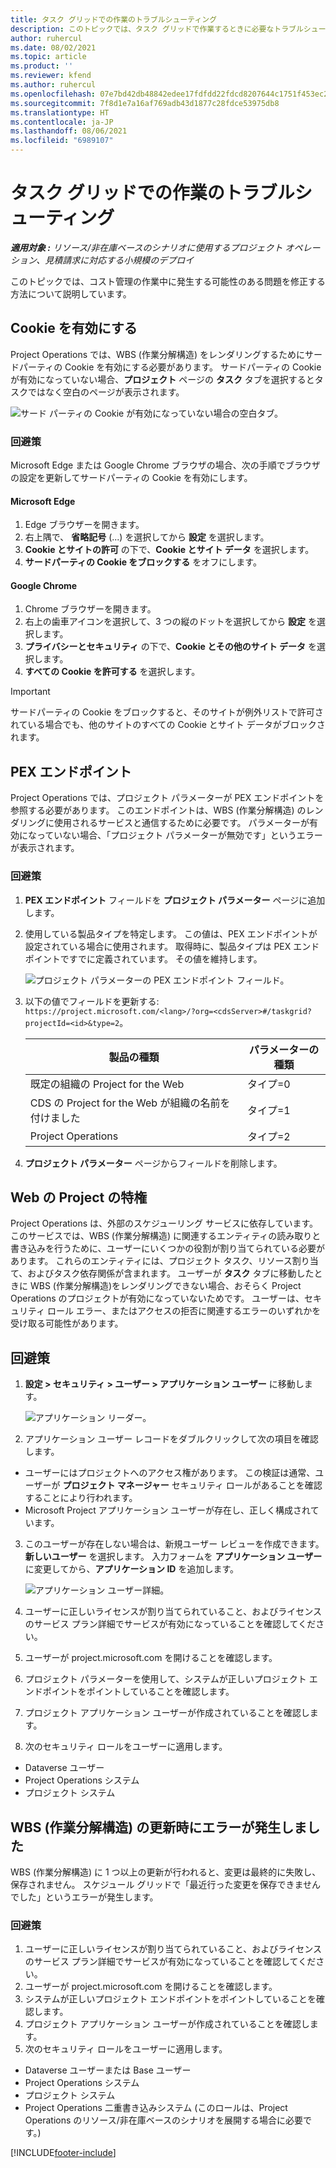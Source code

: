 ```yaml
---
title: タスク グリッドでの作業のトラブルシューティング
description: このトピックでは、タスク グリッドで作業するときに必要なトラブルシューティング情報を提供します。
author: ruhercul
ms.date: 08/02/2021
ms.topic: article
ms.product: ''
ms.reviewer: kfend
ms.author: ruhercul
ms.openlocfilehash: 07e7bd42db48842edee17fdfdd22fdcd8207644c1751f453ec29c3194aac625e
ms.sourcegitcommit: 7f8d1e7a16af769adb43d1877c28fdce53975db8
ms.translationtype: HT
ms.contentlocale: ja-JP
ms.lasthandoff: 08/06/2021
ms.locfileid: "6989107"
---
```

# <a name="troubleshoot-working-in-the-task-grid"></a>タスク グリッドでの作業のトラブルシューティング 

_**適用対象 :** リソース/非在庫ベースのシナリオに使用するプロジェクト オペレーション、見積請求に対応する小規模のデプロイ_

このトピックでは、コスト管理の作業中に発生する可能性のある問題を修正する方法について説明しています。

## <a name="enable-cookies"></a>Cookie を有効にする

Project Operations では、WBS (作業分解構造) をレンダリングするためにサードパーティの Cookie を有効にする必要があります。 サードパーティの Cookie が有効になっていない場合、**プロジェクト** ページの **タスク** タブを選択するとタスクではなく空白のページが表示されます。

![サード パーティの Cookie が有効になっていない場合の空白タブ。](media/blankschedule.png)


### <a name="workaround"></a>回避策
Microsoft Edge または Google Chrome ブラウザの場合、次の手順でブラウザの設定を更新してサードパーティの Cookie を有効にします。

#### <a name="microsoft-edge"></a>Microsoft Edge

1. Edge ブラウザーを開きます。
2. 右上隅で、 **省略記号** (...) を選択してから **設定** を選択します。
3. **Cookie とサイトの許可** の下で、**Cookie とサイト データ** を選択します。
4. **サードパーティの Cookie をブロックする** をオフにします。

#### <a name="google-chrome"></a>Google Chrome

1. Chrome ブラウザーを開きます。
2. 右上の歯車アイコンを選択して、3 つの縦のドットを選択してから **設定** を選択します。
3. **プライバシーとセキュリティ** の下で、**Cookie とその他のサイト データ** を選択します。
4. **すべての Cookie を許可する** を選択します。

> [!IMPORTANT]
> サードパーティの Cookie をブロックすると、そのサイトが例外リストで許可されている場合でも、他のサイトのすべての Cookie とサイト データがブロックされます。

## <a name="pex-endpoint"></a>PEX エンドポイント

Project Operations では、プロジェクト パラメーターが PEX エンドポイントを参照する必要があります。 このエンドポイントは、WBS (作業分解構造) のレンダリングに使用されるサービスと通信するために必要です。 パラメーターが有効になっていない場合、「プロジェクト パラメーターが無効です」というエラーが表示されます。 

### <a name="workaround"></a>回避策

1. **PEX エンドポイント** フィールドを **プロジェクト パラメーター** ページに追加します。
2. 使用している製品タイプを特定します。 この値は、PEX エンドポイントが設定されている場合に使用されます。 取得時に、製品タイプは PEX エンドポイントですでに定義されています。 その値を維持します。 
   
    ![プロジェクト パラメーターの PEX エンドポイント フィールド。](media/pex-endpoint.png)

3. 以下の値でフィールドを更新する: `https://project.microsoft.com/<lang>/?org=<cdsServer>#/taskgrid?projectId=<id>&type=2`。

   
   | 製品の種類                         | パラメーターの種類 |
   |--------------------------------------|----------------|
   | 既定の組織の Project for the Web   | タイプ=0         |
   | CDS の Project for the Web が組織の名前を付けました | タイプ=1         |
   | Project Operations                   | タイプ=2         |
   
4. **プロジェクト パラメーター** ページからフィールドを削除します。

## <a name="privileges-for-project-for-the-web"></a>Web の Project の特権

Project Operations は、外部のスケジューリング サービスに依存しています。 このサービスでは、WBS (作業分解構造) に関連するエンティティの読み取りと書き込みを行うために、ユーザーにいくつかの役割が割り当てられている必要があります。 これらのエンティティには、プロジェクト タスク、リソース割り当て、およびタスク依存関係が含まれます。 ユーザーが **タスク** タブに移動したときに WBS (作業分解構造)をレンダリングできない場合、おそらく Project Operations のプロジェクトが有効になっていないためです。 ユーザーは、セキュリティ ロール エラー、またはアクセスの拒否に関連するエラーのいずれかを受け取る可能性があります。


## <a name="workaround"></a>回避策

1. **設定 > セキュリティ > ユーザー > アプリケーション ユーザー** に移動します。  

   ![アプリケーション リーダー。](media/applicationuser.jpg)
   
2. アプリケーション ユーザー レコードをダブルクリックして次の項目を確認します。

 - ユーザーにはプロジェクトへのアクセス権があります。 この検証は通常、ユーザーが **プロジェクト マネージャー** セキュリティ  ロールがあることを確認することにより行われます。
 - Microsoft Project アプリケーション ユーザーが存在し、正しく構成されています。
 
3. このユーザーが存在しない場合は、新規ユーザー レビューを作成できます。 **新しいユーザー** を選択します。 入力フォームを **アプリケーション ユーザー** に変更してから、**アプリケーション ID** を追加します。

   ![アプリケーション ユーザー詳細。](media/applicationuserdetails.jpg)

4. ユーザーに正しいライセンスが割り当てられていること、およびライセンスのサービス プラン詳細でサービスが有効になっていることを確認してください。
5. ユーザーが project.microsoft.com を開けることを確認します。
6. プロジェクト パラメーターを使用して、システムが正しいプロジェクト エンドポイントをポイントしていることを確認します。
7. プロジェクト アプリケーション ユーザーが作成されていることを確認します。
8. 次のセキュリティ ロールをユーザーに適用します。

  - Dataverse ユーザー
  - Project Operations システム
  - プロジェクト システム

## <a name="error-when-updating-the-work-breakdown-structure"></a>WBS (作業分解構造) の更新時にエラーが発生しました

WBS (作業分解構造) に 1 つ以上の更新が行われると、変更は最終的に失敗し、保存されません。 スケジュール グリッドで「最近行った変更を保存できませんでした」というエラーが発生します。

### <a name="workaround"></a>回避策

1. ユーザーに正しいライセンスが割り当てられていること、およびライセンスのサービス プラン詳細でサービスが有効になっていることを確認してください。
2. ユーザーが project.microsoft.com を開けることを確認します。
3. システムが正しいプロジェクト エンドポイントをポイントしていることを確認します。
4. プロジェクト アプリケーション ユーザーが作成されていることを確認します。
5. 次のセキュリティ ロールをユーザーに適用します。
  
  - Dataverse ユーザーまたは Base ユーザー
  - Project Operations システム
  - プロジェクト システム
  - Project Operations 二重書き込みシステム (このロールは、Project Operations のリソース/非在庫ベースのシナリオを展開する場合に必要です。)


[!INCLUDE[footer-include](../includes/footer-banner.md)]
